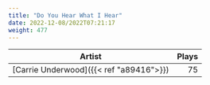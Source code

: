 ```yaml
---
title: "Do You Hear What I Hear"
date: 2022-12-08/2022T07:21:17
weight: 477
---
```




 Artist | Plays 
----- | -----:
[Carrie Underwood]({{< ref "a89416">}}) | 75
